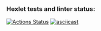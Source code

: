 ### Hexlet tests and linter status:
[![Actions Status](https://github.com/MooNMaN304/python-project-50/actions/workflows/hexlet-check.yml/badge.svg)](https://github.com/MooNMaN304/python-project-50/actions)
[![asciicast](https://asciinema.org/a/JCWaqQh46ICE6w57QFCmUHrfT.svg)](https://asciinema.org/a/JCWaqQh46ICE6w57QFCmUHrfT)
